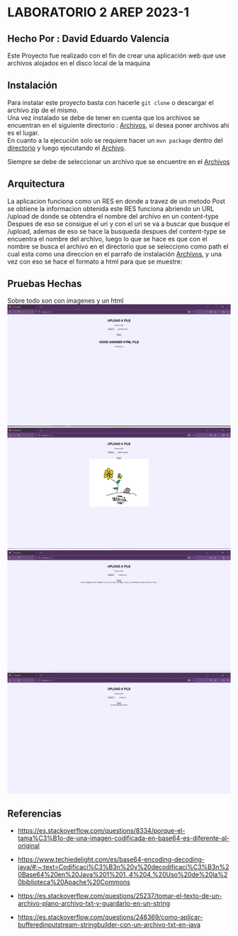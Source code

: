 # LABORATORIO 2 AREP 2023-1
## Hecho Por : David Eduardo Valencia

Este Proyecto fue realizado con el fin de crear una aplicación web que use archivos alojados en el disco local de la maquina

## Instalación
Para instalar este proyecto basta con hacerle `git clone` o descargar el archivo zip de el mismo.\
Una vez instalado se debe de tener en cuenta que los archivos se encuentran en el siguiente directorio : [Archivos](project2/src/main/resource/), si desea poner archivos ahi es el lugar.\
En cuanto a la ejecución solo se requiere hacer un `mvn package` dentro del [directorio](project2/) y luego ejecutando el [Archivo](project2/src/main/java/edu/eci/arep/HTTPServer.java).

Siempre se debe de seleccionar un archivo que se encuentre en el [Archivos](project2/src/main/resource/) 

## Arquitectura
La aplicacion funciona como un RES en donde a travez de un metodo Post se obtiene la informacion obtenida este RES funciona abriendo un URL /upload de donde se obtendra el nombre del archivo en un content-type
Despues de eso se consigue el uri y con el uri se va a buscar que busque el /upload, ademas de eso se hace la busqueda despues del content-type se encuentra el nombre del archivo, luego lo que se hace es que con el nombre se busca el archivo en el directorio que se selecciono como path el cual esta como una direccion en el parrafo de instalación [Archivos](project2/src/main/resource/), y una vez con eso se hace el formato a html para que se muestre:

## Pruebas Hechas
Sobre todo son con imagenes y un html 
![Iniciar](project2/src/main/resource/pantallazo1.jpg)
![Imagen](project2/src/main/resource/pantallazo2.jpg)
![Imagen2](project2/src/main/resource/pantallazo3.jpg)
![Imagen2](project2/src/main/resource/pantallazo4.jpg)

## Referencias
- https://es.stackoverflow.com/questions/8334/porque-el-tama%C3%B1o-de-una-imagen-codificada-en-base64-es-diferente-al-original
- https://www.techiedelight.com/es/base64-encoding-decoding-java/#:~:text=Codificaci%C3%B3n%20y%20decodificaci%C3%B3n%20Base64%20en%20Java%201%201.,4%204.%20Uso%20de%20la%20biblioteca%20Apache%20Commons
- https://es.stackoverflow.com/questions/25237/tomar-el-texto-de-un-archivo-plano-archivo-txt-y-guardarlo-en-un-string

- https://es.stackoverflow.com/questions/246369/como-aplicar-bufferedinputstream-stringbuilder-con-un-archivo-txt-en-java

